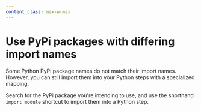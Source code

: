 ```yaml
---
content_class: max-w-max
---
```


# Use PyPi packages with differing import names

Some Python PyPi package names do not match their import names. However, you can still import them into your Python steps with a specialized mapping.

Search for the PyPi package you're intending to use, and use the shorthand `import module` shortcut to import them into a Python step.

<PythonMappings />
